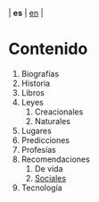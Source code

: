 | **es** | [en](../english/content.md) |

# Contenido

1. Biografías
2. Historia
3. Libros
4. Leyes
   1. Creacionales
   2. Naturales
5. Lugares
6. Predicciones
7. Profesías
8. Recomendaciones
   1. De vida
   2. [Sociales](./recomendaciones-sociales.md)
9. Tecnología
